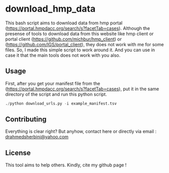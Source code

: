 # download_hmp_data

This bash script aims to download data from hmp portal (https://portal.hmpdacc.org/search/s?facetTab=cases). Although the presense of tools to download data from this website like hmp client or portal client (https://github.com/michbur/hmp_client) or (https://github.com/IGS/portal_client), they does not work with me for some files. So, I made this simple script to work around it. And you can use in case it that the main tools does not work with you also.

## Usage

First, after you get your manifest file from the (https://portal.hmpdacc.org/search/s?facetTab=cases), put it in the same directory of the script and run this python script.

```python
./python download_urls.py -i example_manifest.tsv

```

## Contributing
Everything is clear right? But anyhow, contact here or directly via email : drahmedsherbini@yahoo.com
## License
This tool aims to help others. Kindly, cite my github page !
